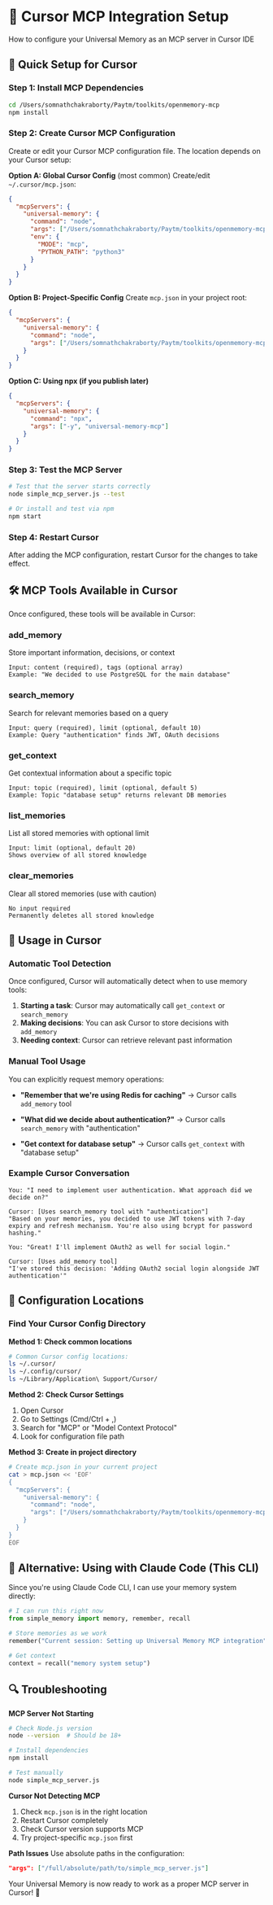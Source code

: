 # 🎯 Cursor MCP Integration Setup

How to configure your Universal Memory as an MCP server in Cursor IDE

## 🚀 Quick Setup for Cursor

### Step 1: Install MCP Dependencies
```bash
cd /Users/somnathchakraborty/Paytm/toolkits/openmemory-mcp
npm install
```

### Step 2: Create Cursor MCP Configuration

Create or edit your Cursor MCP configuration file. The location depends on your Cursor setup:

**Option A: Global Cursor Config** (most common)
Create/edit `~/.cursor/mcp.json`:

```json
{
  "mcpServers": {
    "universal-memory": {
      "command": "node",
      "args": ["/Users/somnathchakraborty/Paytm/toolkits/openmemory-mcp/simple_mcp_server.js"],
      "env": {
        "MODE": "mcp",
        "PYTHON_PATH": "python3"
      }
    }
  }
}
```

**Option B: Project-Specific Config**
Create `mcp.json` in your project root:

```json
{
  "mcpServers": {
    "universal-memory": {
      "command": "node", 
      "args": ["/Users/somnathchakraborty/Paytm/toolkits/openmemory-mcp/simple_mcp_server.js"]
    }
  }
}
```

**Option C: Using npx (if you publish later)**
```json
{
  "mcpServers": {
    "universal-memory": {
      "command": "npx",
      "args": ["-y", "universal-memory-mcp"]
    }
  }
}
```

### Step 3: Test the MCP Server
```bash
# Test that the server starts correctly
node simple_mcp_server.js --test

# Or install and test via npm
npm start
```

### Step 4: Restart Cursor
After adding the MCP configuration, restart Cursor for the changes to take effect.

## 🛠️ MCP Tools Available in Cursor

Once configured, these tools will be available in Cursor:

### **add_memory**
Store important information, decisions, or context
```
Input: content (required), tags (optional array)
Example: "We decided to use PostgreSQL for the main database"
```

### **search_memory** 
Search for relevant memories based on a query
```
Input: query (required), limit (optional, default 10)
Example: Query "authentication" finds JWT, OAuth decisions
```

### **get_context**
Get contextual information about a specific topic
```
Input: topic (required), limit (optional, default 5)
Example: Topic "database setup" returns relevant DB memories
```

### **list_memories**
List all stored memories with optional limit
```
Input: limit (optional, default 20)
Shows overview of all stored knowledge
```

### **clear_memories**
Clear all stored memories (use with caution)
```
No input required
Permanently deletes all stored knowledge
```

## 🎯 Usage in Cursor

### **Automatic Tool Detection**
Once configured, Cursor will automatically detect when to use memory tools:

1. **Starting a task**: Cursor may automatically call `get_context` or `search_memory`
2. **Making decisions**: You can ask Cursor to store decisions with `add_memory`
3. **Needing context**: Cursor can retrieve relevant past information

### **Manual Tool Usage**
You can explicitly request memory operations:

- **"Remember that we're using Redis for caching"**
  → Cursor calls `add_memory` tool

- **"What did we decide about authentication?"**
  → Cursor calls `search_memory` with "authentication"

- **"Get context for database setup"**
  → Cursor calls `get_context` with "database setup"

### **Example Cursor Conversation**
```
You: "I need to implement user authentication. What approach did we decide on?"

Cursor: [Uses search_memory tool with "authentication"]
"Based on your memories, you decided to use JWT tokens with 7-day expiry and refresh mechanism. You're also using bcrypt for password hashing."

You: "Great! I'll implement OAuth2 as well for social login."

Cursor: [Uses add_memory tool]
"I've stored this decision: 'Adding OAuth2 social login alongside JWT authentication'"
```

## 🔧 Configuration Locations

### **Find Your Cursor Config Directory**

**Method 1: Check common locations**
```bash
# Common Cursor config locations:
ls ~/.cursor/
ls ~/.config/cursor/
ls ~/Library/Application\ Support/Cursor/
```

**Method 2: Check Cursor Settings**
1. Open Cursor
2. Go to Settings (Cmd/Ctrl + ,)
3. Search for "MCP" or "Model Context Protocol"
4. Look for configuration file path

**Method 3: Create in project directory**
```bash
# Create mcp.json in your current project
cat > mcp.json << 'EOF'
{
  "mcpServers": {
    "universal-memory": {
      "command": "node",
      "args": ["/Users/somnathchakraborty/Paytm/toolkits/openmemory-mcp/simple_mcp_server.js"]
    }
  }
}
EOF
```

## 🚀 Alternative: Using with Claude Code (This CLI)

Since you're using Claude Code CLI, I can use your memory system directly:

```python
# I can run this right now
from simple_memory import memory, remember, recall

# Store memories as we work
remember("Current session: Setting up Universal Memory MCP integration")

# Get context 
context = recall("memory system setup")
```

## 🔍 Troubleshooting

**MCP Server Not Starting**
```bash
# Check Node.js version
node --version  # Should be 18+

# Install dependencies
npm install

# Test manually
node simple_mcp_server.js
```

**Cursor Not Detecting MCP**
1. Check `mcp.json` is in the right location
2. Restart Cursor completely
3. Check Cursor version supports MCP
4. Try project-specific `mcp.json` first

**Path Issues**
Use absolute paths in the configuration:
```json
"args": ["/full/absolute/path/to/simple_mcp_server.js"]
```

Your Universal Memory is now ready to work as a proper MCP server in Cursor! 🎉